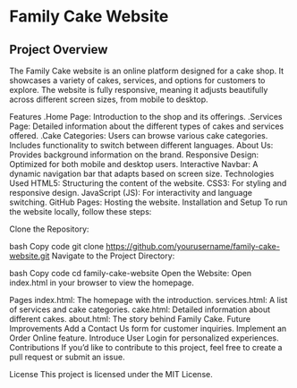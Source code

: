 
<h1>Family Cake Website</h1>
<h2>Project Overview</h2>
The Family Cake website is an online platform designed for a cake shop. It showcases a variety of cakes, services, and options for customers to explore. The website is fully responsive, meaning it adjusts beautifully across different screen sizes, from mobile to desktop.

Features
.Home Page: Introduction to the shop and its offerings.
.Services Page: Detailed information about the different types of cakes and services offered.
.Cake Categories: Users can browse various cake categories. Includes functionality to switch between different languages.
About Us: Provides background information on the brand.
Responsive Design: Optimized for both mobile and desktop users.
Interactive Navbar: A dynamic navigation bar that adapts based on screen size.
Technologies Used
HTML5: Structuring the content of the website.
CSS3: For styling and responsive design.
JavaScript (JS): For interactivity and language switching.
GitHub Pages: Hosting the website.
Installation and Setup
To run the website locally, follow these steps:

Clone the Repository:

bash
Copy code
git clone https://github.com/yourusername/family-cake-website.git
Navigate to the Project Directory:

bash
Copy code
cd family-cake-website
Open the Website: Open index.html in your browser to view the homepage.

Pages
index.html: The homepage with the introduction.
services.html: A list of services and cake categories.
cake.html: Detailed information about different cakes.
about.html: The story behind Family Cake.
Future Improvements
Add a Contact Us form for customer inquiries.
Implement an Order Online feature.
Introduce User Login for personalized experiences.
Contributions
If you’d like to contribute to this project, feel free to create a pull request or submit an issue.

License
This project is licensed under the MIT License.
